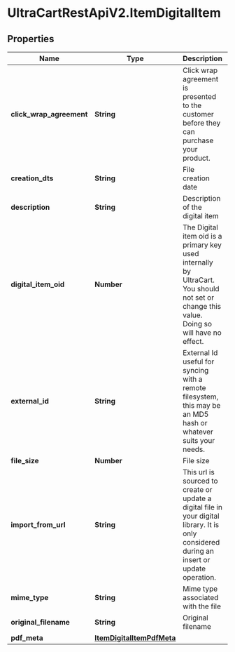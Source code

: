 # UltraCartRestApiV2.ItemDigitalItem

## Properties

Name | Type | Description | Notes
------------ | ------------- | ------------- | -------------
**click_wrap_agreement** | **String** | Click wrap agreement is presented to the customer before they can purchase your product. | [optional] 
**creation_dts** | **String** | File creation date | [optional] 
**description** | **String** | Description of the digital item | [optional] 
**digital_item_oid** | **Number** | The Digital item oid is a primary key used internally by UltraCart.  You should not set or change this value.  Doing so will have no effect. | [optional] 
**external_id** | **String** | External Id useful for syncing with a remote filesystem, this may be an MD5 hash or whatever suits your needs. | [optional] 
**file_size** | **Number** | File size | [optional] 
**import_from_url** | **String** | This url is sourced to create or update a digital file in your digital library.  It is only considered during an insert or update operation. | [optional] 
**mime_type** | **String** | Mime type associated with the file | [optional] 
**original_filename** | **String** | Original filename | [optional] 
**pdf_meta** | [**ItemDigitalItemPdfMeta**](ItemDigitalItemPdfMeta.md) |  | [optional] 


